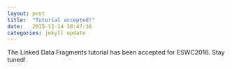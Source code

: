 ```yaml
---
layout: post
title:  "Tutorial accepted!"
date:   2015-12-14 10:47:36
categories: jekyll update
---
```

The Linked Data Fragments tutorial has been accepted for ESWC2016. Stay tuned!
